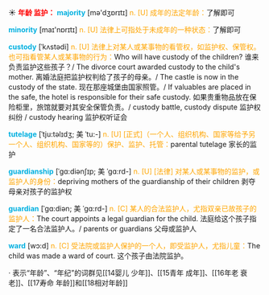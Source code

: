 ☀ <font color="red">**年龄 监护：**</font>
<font color="sky blue">**majority**</font> [mə'dӡɒrɪtɪ] 
<font color="orange">n. [U] 成年的法定年龄：</font>了解即可

<font color="sky blue">**minority**</font> [maɪ'nɒrɪtɪ] 
<font color="orange">n. [U] 法律上可指处于未成年的一种状态：</font>了解即可
           
<font color="sky blue">**custody**</font> [ˈkʌstədi]
<font color="orange">n. [U] 法律上对某人或某事物的看管权，如监护权、保管权。也可指看管某人或某事物的行为：</font>Who will have custody of the children? 谁来负责监护这些孩子？/ The divorce court awarded custody to the child's mother. 离婚法庭把监护权判给了孩子的母亲。/ The castle is now in the custody of the state. 现在那座城堡由国家照管。/ If valuables are placed in the safe, the hotel is responsible for their safe custody. 如果贵重物品放在保险柜里，旅馆就要对其安全保管负责。/ custody battle, custody dispute 监护权纠纷 / custody hearing 监护权听证会
            
<font color="sky blue">**tutelage**</font> [ˈtju:təlɪdʒ; 美 ˈtu:-]
<font color="orange">n. [U] [正式]（一个人、组织机构、国家等给予另一个人、组织机构、国家等的）保护、监护、托管：</font>parental tutelage 家长的监护          

<font color="sky blue">**guardianship**</font> [ˈgɑ:diənʃɪp; 美 ˈgɑ:rd-]
<font color="orange">n. [U] [法律] 对某人或某事物的监护，或监护人的身份：</font>depriving mothers of the guardianship of their children 剥夺母亲对孩子的监护权
           
<font color="sky blue">**guardian**</font> [ˈgɑ:diən; 美 ˈgɑ:rd-]
<font color="orange">n. [C] 某人的合法监护人，尤指双亲已故孩子的监护人：</font>The court appoints a legal guardian for the child. 法庭给这个孩子指定了一名合法监护人。/ parents or guardians 父母或监护人

<font color="sky blue">**ward**</font> [wɔ:d] 
<font color="orange">n. [C] 受法院或监护人保护的一个人，即受监护人，尤指儿童：</font>The child was made a ward of court. 这个孩子由法院监护。

· 表示“年龄”、“年纪”的词群见[[14婴儿 少年]]、[[15青年 成年]]、[[16年老 衰老]]、[[17寿命 年龄]]和[[18相对年龄]]

